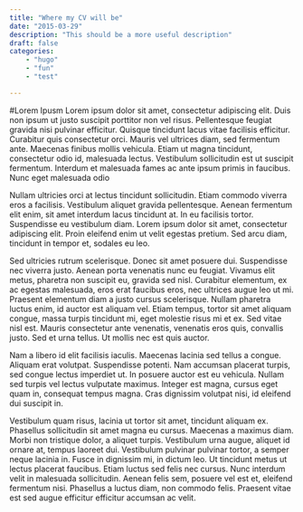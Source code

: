 ```yaml
---
title: "Where my CV will be"
date: "2015-03-29"
description: "This should be a more useful description"
draft: false
categories:
    - "hugo"
    - "fun"
    - "test"

---
```


#Lorem Ipusm
Lorem ipsum dolor sit amet, consectetur adipiscing elit. Duis non ipsum ut justo suscipit porttitor non vel risus. Pellentesque feugiat gravida nisi pulvinar efficitur. Quisque tincidunt lacus vitae facilisis efficitur. Curabitur quis consectetur orci. Mauris vel ultrices diam, sed fermentum ante. Maecenas finibus mollis vehicula. Etiam ut magna tincidunt, consectetur odio id, malesuada lectus. Vestibulum sollicitudin est ut suscipit fermentum. Interdum et malesuada fames ac ante ipsum primis in faucibus. Nunc eget malesuada odio

Nullam ultricies orci at lectus tincidunt sollicitudin. Etiam commodo viverra eros a facilisis. Vestibulum aliquet gravida pellentesque. Aenean fermentum elit enim, sit amet interdum lacus tincidunt at. In eu facilisis tortor. Suspendisse eu vestibulum diam. Lorem ipsum dolor sit amet, consectetur adipiscing elit. Proin eleifend enim ut velit egestas pretium. Sed arcu diam, tincidunt in tempor et, sodales eu leo.

Sed ultricies rutrum scelerisque. Donec sit amet posuere dui. Suspendisse nec viverra justo. Aenean porta venenatis nunc eu feugiat. Vivamus elit metus, pharetra non suscipit eu, gravida sed nisl. Curabitur elementum, ex ac egestas malesuada, eros erat faucibus eros, nec ultrices augue leo ut mi. Praesent elementum diam a justo cursus scelerisque. Nullam pharetra luctus enim, id auctor est aliquam vel. Etiam tempus, tortor sit amet aliquam congue, massa turpis tincidunt mi, eget molestie risus mi et ex. Sed vitae nisl est. Mauris consectetur ante venenatis, venenatis eros quis, convallis justo. Sed et urna tellus. Ut mollis nec est quis auctor.

Nam a libero id elit facilisis iaculis. Maecenas lacinia sed tellus a congue. Aliquam erat volutpat. Suspendisse potenti. Nam accumsan placerat turpis, sed congue lectus imperdiet ut. In posuere auctor est eu vehicula. Nullam sed turpis vel lectus vulputate maximus. Integer est magna, cursus eget quam in, consequat tempus magna. Cras dignissim volutpat nisi, id eleifend dui suscipit in.

Vestibulum quam risus, lacinia ut tortor sit amet, tincidunt aliquam ex. Phasellus sollicitudin sit amet magna eu cursus. Maecenas a maximus diam. Morbi non tristique dolor, a aliquet turpis. Vestibulum urna augue, aliquet id ornare at, tempus laoreet dui. Vestibulum pulvinar pulvinar tortor, a semper neque lacinia in. Fusce in dignissim mi, in dictum leo. Ut tincidunt metus ut lectus placerat faucibus. Etiam luctus sed felis nec cursus. Nunc interdum velit in malesuada sollicitudin. Aenean felis sem, posuere vel est et, eleifend fermentum nisi. Phasellus a luctus diam, non commodo felis. Praesent vitae est sed augue efficitur efficitur accumsan ac velit.
